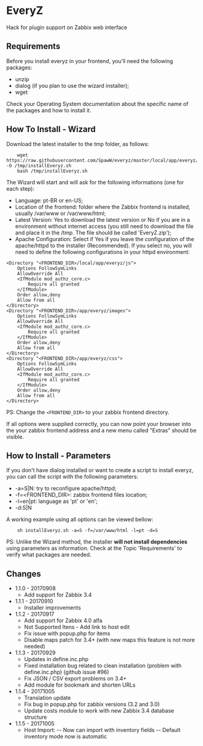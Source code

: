 # EveryZ
Hack for plugin support on Zabbix web interface

Requirements
------------

Before you install everyz in your frontend, you'll need the following packages:

 * unzip
 * dialog (if you plan to use the wizard installer);
 * wget

Check your Operating System documentation about the specific name of the packages and how to install it.

How To Install - Wizard
-----------------------

Download the latest installer to the tmp folder, as follows:

```
    wget https://raw.githubusercontent.com/SpawW/everyz/master/local/app/everyz/installEveryz.sh -O /tmp/installEveryz.sh
    bash /tmp/installEveryz.sh
```

The Wizard will start and will ask for the following informations (one for each step):

 * Language: pt-BR or en-US;
 * Location of the frontend: folder where the Zabbix frontend is installed, usually /var/www or /var/www/html;
 * Latest Version: Yes to download the latest version or No if you are in a environment without internet access (you still need to download the file and place it in the /tmp. The file should be called 'EveryZ.zip');
 * Apache Configuration: Select if Yes if you leave the configuration of the apache/httpd to the installer (Recommended). If you select no, you will need to define the following configurations in your httpd environment:

```
<Directory "<FRONTEND_DIR>/local/app/everyz/js"> 
    Options FollowSymLinks 
    AllowOverride All 
    <IfModule mod_authz_core.c> 
        Require all granted 
    </IfModule>
    Order allow,deny
    Allow from all
</Directory>
<Directory "<FRONTEND_DIR>/app/everyz/images"> 
    Options FollowSymLinks 
    AllowOverride All 
    <IfModule mod_authz_core.c> 
        Require all granted 
    </IfModule>
    Order allow,deny
    Allow from all
</Directory>
<Directory "<FRONTEND_DIR>/app/everyz/css"> 
    Options FollowSymLinks 
    AllowOverride All 
    <IfModule mod_authz_core.c> 
        Require all granted 
    </IfModule>
    Order allow,deny
    Allow from all
</Directory>
```

PS: Change the ```<FRONTEND_DIR>``` to your zabbix frontend directory.

If all options were supplied correctly, you can now point your browser into the your zabbix frontend address and a new menu called "Extras" should be visible.

How to Install - Parameters
---------------------------

If you don't have dialog installed or want to create a script to install everyz, you can call the script with the following parameters:

 * -a=S|N: try to reconfigure apache/httpd;
 * -f=<FRONTEND_DIR>: zabbix frontend files location;
 * -l=en|pt: language as 'pt' or 'en';
 * -d:S|N

A working example using all options can be viewed bellow:

```
    sh installEveryz.sh -a=S -f=/var/www/html -l=pt -d=S 
```

PS: Unlike the Wizard method, the installer **will not install dependencies** using parameters as information. Check at the Topic 'Requirements' to verify what packages are needed.


Changes
---------------------------
* 1.1.0 - 20170908
    - Add support for Zabbix 3.4
* 1.1.1 - 20170910
    - Installer improvements
* 1.1.2 - 20170917
    - Add support for Zabbix 4.0 alfa
    - Not Supported Itens - Add link to host edit
    - Fix issue with popup.php for items
    - Disable maps patch for 3.4+ (with new maps this feature is not more needed)    
* 1.1.3 - 20170929
    - Updates in define.inc.php 
    - Fixed installation bug related to clean installation (problem with define.inc.php) (github issue #96)
    - Fix JSON / CSV export problems on 3.4+ 
    - Add module for bookmark and shorten URLs 
* 1.1.4 - 20171005
    - Translation update
    - Fix bug in popup.php for zabbix versions (3.2 and 3.0) 
    - Update costs module to work with new Zabbix 3.4 database structure 
* 1.1.5 - 20171005
    - Host Import:
    -- Now can import with inventory fields
    -- Default inventory mode now is automatic 


